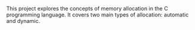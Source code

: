  This project explores the concepts of memory allocation in the C programming language. It covers two main types of allocation: automatic and dynamic.
